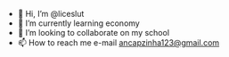 - 👋 Hi, I’m @liceslut
- 🌱 I’m currently learning  economy 
- 💞️ I’m looking to collaborate on my school
- 📫 How to reach me e-mail ancapzinha123@gmail.com

<!---
liceslut/liceslut is a ✨ special ✨ repository because its `README.md` (this file) appears on your GitHub profile.
You can click the Preview link to take a look at your changes.
--->
